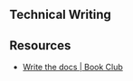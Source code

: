 ## Technical Writing


## Resources
- [Write the docs | Book Club](https://www.writethedocs.org/book-club/)


